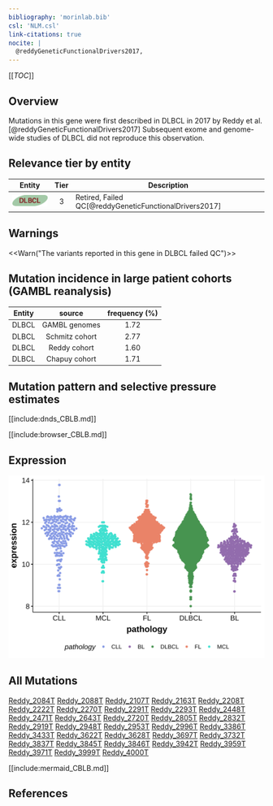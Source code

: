 ```yaml
---
bibliography: 'morinlab.bib'
csl: 'NLM.csl'
link-citations: true
nocite: |
  @reddyGeneticFunctionalDrivers2017, 
---
```

[[_TOC_]]

## Overview

Mutations in this gene were first described in DLBCL in 2017 by Reddy et al.[@reddyGeneticFunctionalDrivers2017] Subsequent exome and genome-wide studies of DLBCL did not reproduce this observation. 


## Relevance tier by entity

|Entity|Tier|Description                              |
|:------:|:----:|-----------------------------------------|
|![DLBCL](images/icons/DLBCL_tier2.png) |3   |Retired, Failed QC[@reddyGeneticFunctionalDrivers2017]|

## Warnings

<<Warn("The variants reported in this gene in DLBCL failed QC")>>

## Mutation incidence in large patient cohorts (GAMBL reanalysis)

|Entity|source        |frequency (%)|
|:------:|:--------------:|:-------------:|
|DLBCL |GAMBL genomes |1.72         |
|DLBCL |Schmitz cohort|2.77         |
|DLBCL |Reddy cohort  |1.60         |
|DLBCL |Chapuy cohort |1.71         |

## Mutation pattern and selective pressure estimates

[[include:dnds_CBLB.md]]


[[include:browser_CBLB.md]]

## Expression
![](images/gene_expression/CBLB_by_pathology.svg)

## All Mutations

[Reddy_2084T](https://www.bcgsc.ca/downloads/morinlab/GAMBL/Reddy/igv_reports/Reddy_2084T.html)
[Reddy_2088T](https://www.bcgsc.ca/downloads/morinlab/GAMBL/Reddy/igv_reports/Reddy_2088T.html)
[Reddy_2107T](https://www.bcgsc.ca/downloads/morinlab/GAMBL/Reddy/igv_reports/Reddy_2107T.html)
[Reddy_2163T](https://www.bcgsc.ca/downloads/morinlab/GAMBL/Reddy/igv_reports/Reddy_2163T.html)
[Reddy_2208T](https://www.bcgsc.ca/downloads/morinlab/GAMBL/Reddy/igv_reports/Reddy_2208T.html)
[Reddy_2222T](https://www.bcgsc.ca/downloads/morinlab/GAMBL/Reddy/igv_reports/Reddy_2222T.html)
[Reddy_2270T](https://www.bcgsc.ca/downloads/morinlab/GAMBL/Reddy/igv_reports/Reddy_2270T.html)
[Reddy_2291T](https://www.bcgsc.ca/downloads/morinlab/GAMBL/Reddy/igv_reports/Reddy_2291T.html)
[Reddy_2293T](https://www.bcgsc.ca/downloads/morinlab/GAMBL/Reddy/igv_reports/Reddy_2293T.html)
[Reddy_2448T](https://www.bcgsc.ca/downloads/morinlab/GAMBL/Reddy/igv_reports/Reddy_2448T.html)
[Reddy_2471T](https://www.bcgsc.ca/downloads/morinlab/GAMBL/Reddy/igv_reports/Reddy_2471T.html)
[Reddy_2643T](https://www.bcgsc.ca/downloads/morinlab/GAMBL/Reddy/igv_reports/Reddy_2643T.html)
[Reddy_2720T](https://www.bcgsc.ca/downloads/morinlab/GAMBL/Reddy/igv_reports/Reddy_2720T.html)
[Reddy_2805T](https://www.bcgsc.ca/downloads/morinlab/GAMBL/Reddy/igv_reports/Reddy_2805T.html)
[Reddy_2832T](https://www.bcgsc.ca/downloads/morinlab/GAMBL/Reddy/igv_reports/Reddy_2832T.html)
[Reddy_2919T](https://www.bcgsc.ca/downloads/morinlab/GAMBL/Reddy/igv_reports/Reddy_2919T.html)
[Reddy_2948T](https://www.bcgsc.ca/downloads/morinlab/GAMBL/Reddy/igv_reports/Reddy_2948T.html)
[Reddy_2953T](https://www.bcgsc.ca/downloads/morinlab/GAMBL/Reddy/igv_reports/Reddy_2953T.html)
[Reddy_2996T](https://www.bcgsc.ca/downloads/morinlab/GAMBL/Reddy/igv_reports/Reddy_2996T.html)
[Reddy_3386T](https://www.bcgsc.ca/downloads/morinlab/GAMBL/Reddy/igv_reports/Reddy_3386T.html)
[Reddy_3433T](https://www.bcgsc.ca/downloads/morinlab/GAMBL/Reddy/igv_reports/Reddy_3433T.html)
[Reddy_3622T](https://www.bcgsc.ca/downloads/morinlab/GAMBL/Reddy/igv_reports/Reddy_3622T.html)
[Reddy_3628T](https://www.bcgsc.ca/downloads/morinlab/GAMBL/Reddy/igv_reports/Reddy_3628T.html)
[Reddy_3697T](https://www.bcgsc.ca/downloads/morinlab/GAMBL/Reddy/igv_reports/Reddy_3697T.html)
[Reddy_3732T](https://www.bcgsc.ca/downloads/morinlab/GAMBL/Reddy/igv_reports/Reddy_3732T.html)
[Reddy_3837T](https://www.bcgsc.ca/downloads/morinlab/GAMBL/Reddy/igv_reports/Reddy_3837T.html)
[Reddy_3845T](https://www.bcgsc.ca/downloads/morinlab/GAMBL/Reddy/igv_reports/Reddy_3845T.html)
[Reddy_3846T](https://www.bcgsc.ca/downloads/morinlab/GAMBL/Reddy/igv_reports/Reddy_3846T.html)
[Reddy_3942T](https://www.bcgsc.ca/downloads/morinlab/GAMBL/Reddy/igv_reports/Reddy_3942T.html)
[Reddy_3959T](https://www.bcgsc.ca/downloads/morinlab/GAMBL/Reddy/igv_reports/Reddy_3959T.html)
[Reddy_3971T](https://www.bcgsc.ca/downloads/morinlab/GAMBL/Reddy/igv_reports/Reddy_3971T.html)
[Reddy_3999T](https://www.bcgsc.ca/downloads/morinlab/GAMBL/Reddy/igv_reports/Reddy_3999T.html)
[Reddy_4000T](https://www.bcgsc.ca/downloads/morinlab/GAMBL/Reddy/igv_reports/Reddy_4000T.html)

[[include:mermaid_CBLB.md]]

## References

<!-- ORIGIN: reddyGeneticFunctionalDrivers2017 -->
<!-- DLBCL: reddyGeneticFunctionalDrivers2017 -->
